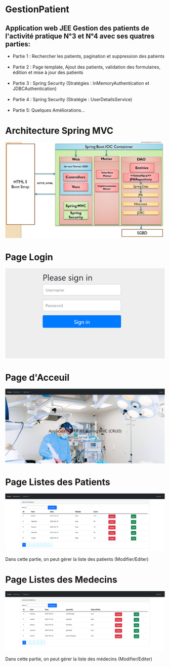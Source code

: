 # GestionPatient

<h2>Application web JEE Gestion des patients de l'activité pratique N°3 et N°4 avec ses quatres parties: </h2>
<ul>
<li>Partie 1 : Rechercher les patients, pagination et suppression des patients</li><br>

<li>Partie 2 : Page template, Ajout des patients, validation des formulaires, édition et mise à jour des patients</li><br>

<li>Partie 3 : Spring Security (Stratégies : InMemoryAuthentication et JDBCAuthentication)</li><br>

<li>Partie 4 : Spring Security (Stratégie : UserDetailsService)</li><br>

<li>Partie 5: Quelques Améliorations...</li>
</ul>

# Architecture Spring MVC

<img src="src/main/resources/static/architecture.PNG">

# Page Login

<img src="src/main/resources/static/login.PNG">

# Page d'Acceuil

<img src="src/main/resources/static/Capture1.PNG">

# Page Listes des Patients

<img src="src/main/resources/static/Capture3.PNG">

<p>Dans cette partie, on peut gérer la liste des patients (Modifier/Editer)</p>

# Page Listes des Medecins

<img src="src/main/resources/static/Capture2.PNG">

<p>Dans cette partie, on peut gérer la liste des médecins (Modifier/Editer)</p>
